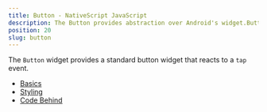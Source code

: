 ```yaml
---
title: Button - NativeScript JavaScript
description: The Button provides abstraction over Android's widget.Button and iOS's UIButton. This component can be defined via XML or Code-Behind and we can set up its text value and set up tap event handler, which will be fired on button click.
position: 20
slug: button
---
```

The `Button` widget provides a standard button widget that reacts to a `tap` event.
<snippet id='import-button-widget'/>

* [Basics](#basics)
* [Styling](#styling)
* [Code Behind](#code-behind)